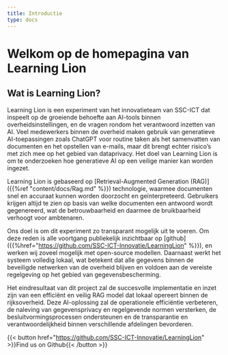 ```yaml
---
title: Introductie
type: docs
---
```


# Welkom op de homepagina van Learning Lion

## Wat is Learning Lion?
Learning Lion is een experiment van het innovatieteam van SSC-ICT dat inspeelt op de groeiende behoefte aan AI-tools binnen overheidsinstellingen, en de vragen rondom het verantwoord inzetten van AI. Veel medewerkers binnen de overheid maken gebruik van generatieve AI-toepassingen zoals ChatGPT voor routine taken als het samenvatten van documenten en het opstellen van e-mails, maar dit brengt echter risico’s met zich mee op het gebied van dataprivacy. Het doel van Learning Lion is om te onderzoeken hoe generatieve AI op een veilige manier kan worden ingezet.

Learning Lion is gebaseerd op [Retrieval-Augmented Generation (RAG)]({{%ref "content/docs/Rag.md" %}}) technologie, waarmee documenten snel en accuraat kunnen worden doorzocht en geïnterpreteerd. Gebruikers krijgen altijd te zien op basis van welke documenten een antwoord wordt gegenereerd, wat de betrouwbaarheid en daarmee de bruikbaarheid verhoogt voor ambtenaren. 

Ons doel is om dit experiment zo transparant mogelijk uit te voeren. Om deze reden is alle voortgang publiekelijk inzichtbaar op [github]({{%href="https://github.com/SSC-ICT-Innovatie/LearningLion" %}}), en werken wij zoveel mogelijk met open-source modellen. Daarnaast werkt het systeem volledig lokaal, wat betekent dat alle gegevens binnen de beveiligde netwerken van de overheid blijven en voldoen aan de vereiste regelgeving op het gebied van gegevensbescherming.

Het eindresultaat van dit project zal de succesvolle implementatie en inzet zijn van een efficiënt en veilig RAG model dat lokaal opereert binnen de rijksoverheid. Deze AI-oplossing zal de operationele efficiëntie verbeteren, de naleving van gegevensprivacy en regelgevende normen versterken, de besluitvormingsprocessen ondersteunen en de transparantie en verantwoordelijkheid binnen verschillende afdelingen bevorderen.


{{< button href="https://github.com/SSC-ICT-Innovatie/LearningLion" >}}Find us on Github{{< /button >}}
 
